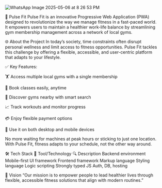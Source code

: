 ![WhatsApp Image 2025-05-06 at 8 26 53 PM](https://github.com/user-attachments/assets/97db3ed0-d41f-4f83-ae48-1a24a3915d3c)

💪 Pulse Fit
Pulse Fit is an innovative Progressive Web Application (PWA) designed to revolutionize the way we manage fitness in a fast-paced world. It empowers users to maintain a healthier work-life balance by streamlining gym membership management across a network of local gyms.

🌐 About the Project
In today’s society, time constraints often disrupt personal wellness and limit access to fitness opportunities. Pulse Fit tackles this challenge by offering a flexible, accessible, and user-centric platform that adapts to your lifestyle.

✅ Key Features:

🏋️ Access multiple local gyms with a single membership

📅 Book classes easily, anytime

📍 Discover gyms nearby with smart search

📈 Track workouts and monitor progress

💳 Enjoy flexible payment options

📲 Use it on both desktop and mobile devices

No more waiting for machines at peak hours or sticking to just one location. With Pulse Fit, fitness adapts to your schedule, not the other way around.

🛠️ Tech Stack
🧰 Tool/Technology	🔍 Description
Backend environment
Mobile-first UI framework
Frontend framework
Markup language
Styling language
Logic scripting
Strongly typed JS
Auth, DB, hosting

🌟 Vision
“Our mission is to empower people to lead healthier lives through flexible, accessible fitness solutions that align with modern routines.”
